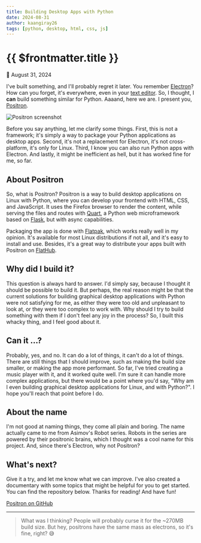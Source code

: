 ```yaml
---
title: Building Desktop Apps with Python
date: 2024-08-31
author: kaangiray26
tags: [python, desktop, html, css, js]
---
```


# {{ $frontmatter.title }}

:date: August 31, 2024

I've built something, and I'll probably regret it later. You remember [Electron](https://www.electronjs.org/)? How can you forget, it's everywhere, even in your [text editor](https://code.visualstudio.com/). So, I thought, I **can** build something similar for Python. Aaaand, here we are. I present you, [Positron](https://github.com/kaangiray26/positron).

![Positron screenshot](https://kaangiray26.github.io/images/positron-screenshot.png)

Before you say anything, let me clarify some things. First, this is not a framework; it's simply a way to package your Python applications as desktop apps. Second, it's not a replacement for Electron, it's not cross-platform, it's only for Linux. Third, I know you can also run Python apps with Electron. And lastly, it might be inefficient as hell, but it has worked fine for me, so far.

## About Positron

So, what is Positron? Positron is a way to build desktop applications on Linux with Python, where you can develop your frontend with HTML, CSS, and JavaScript. It uses the Firefox browser to render the content, while serving the files and routes with [Quart](https://quart.palletsprojects.com/en/latest/), a Python web microframework based on [Flask](https://flask.palletsprojects.com), but with async capabilities.

Packaging the app is done with [Flatpak](https://flatpak.org/), which works really well in my opinion. It's available for most Linux distributions if not all, and it's easy to install and use. Besides, it's a great way to distribute your apps built with Positron on [FlatHub](https://flathub.org/).

## Why did I build it?

This question is always hard to answer. I'd simply say, because I thought it should be possible to build it. But perhaps, the real reason might be that the current solutions for building graphical desktop applications with Python were not satisfying for me, as either they were too old and unpleasant to look at, or they were too complex to work with. Why should I try to build something with them if I don't feel any joy in the process? So, I built this whacky thing, and I feel good about it.

## Can it ...?

Probably, yes, and no. It can do a lot of things, it can't do a lot of things. There are still things that I should improve, such as making the build size smaller, or making the app more performant. So far, I've tried creating a music player with it, and it worked quite well. I'm sure it can handle more complex applications, but there would be a point where you'd say, "Why am I even building graphical desktop applications for Linux, and with Python?". I hope you'll reach that point before I do.

## About the name

I'm not good at naming things, they come all plain and boring. The name actually came to me from Asimov's Robot series. Robots in the series are powered by their positronic brains, which I thought was a cool name for this project. And, since there's Electron, why not Positron?

## What's next?

Give it a try, and let me know what we can improve. I've also created a documentary with some topics that might be helpful for you to get started. You can find the repository below. Thanks for reading! And have fun!

[Positron on GitHub](https://github.com/kaangiray26/positron)

---

> What was I thinking? People will probably curse it for the ~270MB build size. But hey, positrons have the same mass as electrons, so it's fine, right? 😅
